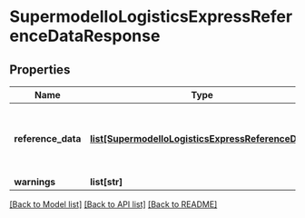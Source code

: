 # SupermodelIoLogisticsExpressReferenceDataResponse

## Properties
Name | Type | Description | Notes
------------ | ------------- | ------------- | -------------
**reference_data** | [**list[SupermodelIoLogisticsExpressReferenceData]**](SupermodelIoLogisticsExpressReferenceData.md) | The result of search from provided reference criteria | [optional] 
**warnings** | **list[str]** |  | [optional] 

[[Back to Model list]](../README.md#documentation-for-models) [[Back to API list]](../README.md#documentation-for-api-endpoints) [[Back to README]](../README.md)

